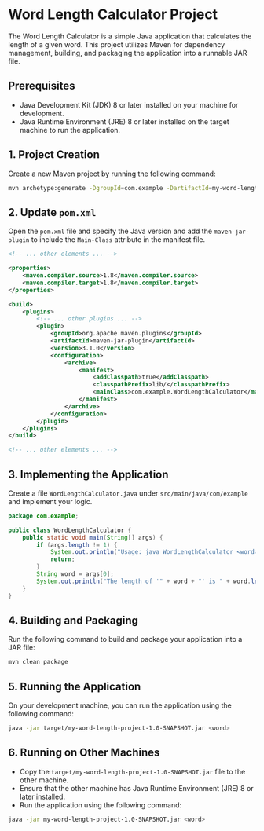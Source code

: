 # Word Length Calculator Project




The Word Length Calculator is a simple Java application that calculates the length of a given word. This project utilizes Maven for dependency management, building, and packaging the application into a runnable JAR file.

## Prerequisites

- Java Development Kit (JDK) 8 or later installed on your machine for development.
- Java Runtime Environment (JRE) 8 or later installed on the target machine to run the application.
## 1. Project Creation

Create a new Maven project by running the following command:
```bash
mvn archetype:generate -DgroupId=com.example -DartifactId=my-word-length-project -DarchetypeArtifactId=maven-archetype-quickstart -DinteractiveMode=false

```
## 2. Update `pom.xml`

Open the `pom.xml` file and specify the Java version and add the `maven-jar-plugin` to include the `Main-Class` attribute in the manifest file.
```xml
<!-- ... other elements ... -->

<properties>
    <maven.compiler.source>1.8</maven.compiler.source>
    <maven.compiler.target>1.8</maven.compiler.target>
</properties>

<build>
    <plugins>
        <!-- ... other plugins ... -->
        <plugin>
            <groupId>org.apache.maven.plugins</groupId>
            <artifactId>maven-jar-plugin</artifactId>
            <version>3.1.0</version>
            <configuration>
                <archive>
                    <manifest>
                        <addClasspath>true</addClasspath>
                        <classpathPrefix>lib/</classpathPrefix>
                        <mainClass>com.example.WordLengthCalculator</mainClass>
                    </manifest>
                </archive>
            </configuration>
        </plugin>
    </plugins>
</build>

<!-- ... other elements ... -->

```
## 3. Implementing the Application

Create a file `WordLengthCalculator.java` under `src/main/java/com/example` and implement your logic.
```java
package com.example;

public class WordLengthCalculator {
    public static void main(String[] args) {
        if (args.length != 1) {
            System.out.println("Usage: java WordLengthCalculator <word>");
            return;
        }
        String word = args[0];
        System.out.println("The length of '" + word + "' is " + word.length());
    }
}

```
## 4. Building and Packaging

Run the following command to build and package your application into a JAR file:
```bash
mvn clean package

```
## 5. Running the Application

On your development machine, you can run the application using the following command:
```bash
java -jar target/my-word-length-project-1.0-SNAPSHOT.jar <word>

```
## 6. Running on Other Machines

- Copy the `target/my-word-length-project-1.0-SNAPSHOT.jar` file to the other machine.
- Ensure that the other machine has Java Runtime Environment (JRE) 8 or later installed.
- Run the application using the following command:
```bash
java -jar my-word-length-project-1.0-SNAPSHOT.jar <word>

